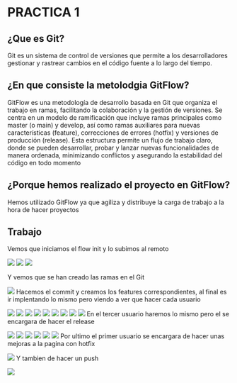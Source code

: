 # PRACTICA 1

## ¿Que es Git?
Git es un sistema de control de versiones que permite a los desarrolladores gestionar y rastrear cambios en el código fuente a lo largo del tiempo. 

## ¿En que consiste la metolodgia GitFlow?
GitFlow es una metodología de desarrollo basada en Git que organiza el trabajo en ramas, facilitando la colaboración y la gestión de versiones.
Se centra en un modelo de ramificación que incluye ramas principales como master (o main) y develop, así como ramas auxiliares para nuevas características (feature), correcciones de errores (hotfix) y versiones de producción (release).
Esta estructura permite un flujo de trabajo claro, donde se pueden desarrollar, probar y lanzar nuevas funcionalidades de manera ordenada, minimizando conflictos y asegurando la estabilidad del código en todo momento

## ¿Porque hemos realizado el proyecto en GitFlow?
Hemos utilizado GitFlow ya que agiliza y distribuye la carga de trabajo a la hora de hacer proyectos

## Trabajo
Vemos que iniciamos el flow init y lo subimos al remoto

![](OneDrive/Escritorio/PracticaUD1Despliegue/fotos/foto1.png)
![](OneDrive/Escritorio/PracticaUD1Despliegue/fotos/foto2.png)
![](OneDrive/Escritorio/PracticaUD1Despliegue/fotos/foto4.png)


Y vemos que se han creado las ramas en el Git

![](OneDrive/Escritorio/PracticaUD1Despliegue/fotos/foto3.png)
Hacemos el commit y creamos los features correspondientes, al final es ir implentando lo mismo pero viendo a ver que hacer cada usuario

![](OneDrive/Escritorio/PracticaUD1Despliegue/fotos/foto5.png)
![](OneDrive/Escritorio/PracticaUD1Despliegue/fotos/foto6.png)
![](OneDrive/Escritorio/PracticaUD1Despliegue/fotos/foto7.png)
![](OneDrive/Escritorio/PracticaUD1Despliegue/fotos/foto8.png)
![](OneDrive/Escritorio/PracticaUD1Despliegue/fotos/foto9.png)
![](OneDrive/Escritorio/PracticaUD1Despliegue/fotos/foto10.png)
![](OneDrive/Escritorio/PracticaUD1Despliegue/fotos/foto11.png)
![](OneDrive/Escritorio/PracticaUD1Despliegue/fotos/foto12.png)
![](OneDrive/Escritorio/PracticaUD1Despliegue/fotos/foto13.png)
En el tercer usuario haremos lo mismo pero el se encargara de hacer el release

![](OneDrive/Escritorio/PracticaUD1Despliegue/fotos/foto14.png)
![](OneDrive/Escritorio/PracticaUD1Despliegue/fotos/foto15.png)
![](OneDrive/Escritorio/PracticaUD1Despliegue/fotos/foto16.png)
![](OneDrive/Escritorio/PracticaUD1Despliegue/fotos/foto17.png)
![](OneDrive/Escritorio/PracticaUD1Despliegue/fotos/foto18.png)
![](OneDrive/Escritorio/PracticaUD1Despliegue/fotos/foto19.png)
Por ultimo el primer usuario se encargara de hacer unas mejoras a la pagina con hotfix

![](OneDrive/Escritorio/PracticaUD1Despliegue/fotos/foto20.png)
Y tambien de hacer un push

![](OneDrive/Escritorio/PracticaUD1Despliegue/fotos/foto21.png)
